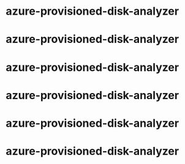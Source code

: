 # azure-provisioned-disk-analyzer
# azure-provisioned-disk-analyzer
# azure-provisioned-disk-analyzer
# azure-provisioned-disk-analyzer
# azure-provisioned-disk-analyzer
# azure-provisioned-disk-analyzer
